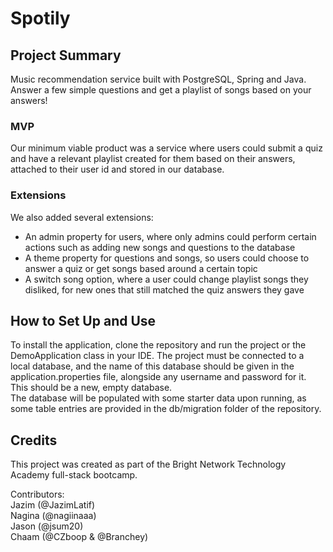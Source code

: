 # Spotily

## Project Summary

Music recommendation service built with PostgreSQL, Spring and Java. Answer a few simple questions and get a playlist of songs based on your answers!

### MVP
Our minimum viable product was a service where users could submit a quiz and have a relevant playlist created for them based on their answers, attached to their user id and stored in our database. 

### Extensions 
We also added several extensions:  
* An admin property for users, where only admins could perform certain actions such as adding new songs and questions to the database  
* A theme property for questions and songs, so users could choose to answer a quiz or get songs based around a certain topic  
* A switch song option, where a user could change playlist songs they disliked, for new ones that still matched the quiz answers they gave

## How to Set Up and Use

To install the application, clone the repository and run the project or the DemoApplication class in your IDE. The project must be connected to a local database, and the name of this database should be given in the application.properties file, alongside any username and password for it. This should be a new, empty database.  
The database will be populated with some starter data upon running, as some table entries are provided in the db/migration folder of the repository.   


## Credits

This project was created as part of the Bright Network Technology Academy full-stack bootcamp.  

Contributors:  
Jazim (@JazimLatif)  
Nagina (@nagiinaaa)  
Jason (@jsum20)  
Chaam (@CZboop & @Branchey)
